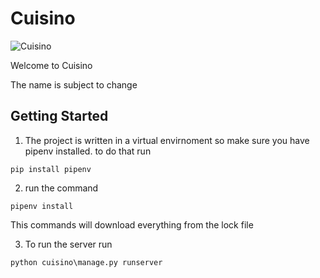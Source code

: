 # Cuisino #

![Cuisino](/cuisino/assests/logo.png?raw=true "Cuisino")

Welcome to Cuisino

The name is subject to change

## Getting Started ##

1. The project is written in a virtual envirnoment so make sure you have pipenv installed. to do that run 
```shell
pip install pipenv
```

2. run the command 
```shell
pipenv install
```
 This commands will download everything from the lock file

3. To run the server run 
```shell
python cuisino\manage.py runserver
```